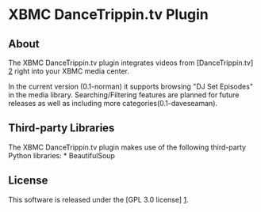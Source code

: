 XBMC DanceTrippin.tv Plugin
===========================

About
-----
The XBMC DanceTrippin.tv plugin integrates videos from [DanceTrippin.tv] [2] right into your XBMC media center. 

In the current version (0.1-norman) it supports browsing "DJ Set Episodes" in the media library.
Searching/Filtering features are planned for future releases as well as including more categories(0.1-daveseaman).

Third-party Libraries
---------------------
The XBMC DanceTrippin.tv plugin makes use of the following third-party Python libraries:
	* BeautifulSoup	
	
License
-------
This software is released under the [GPL 3.0 license] [1].
	
[1]: http://www.gnu.org/licenses/gpl-3.0.html
[2]: http://www.dancetrippin.tv/

